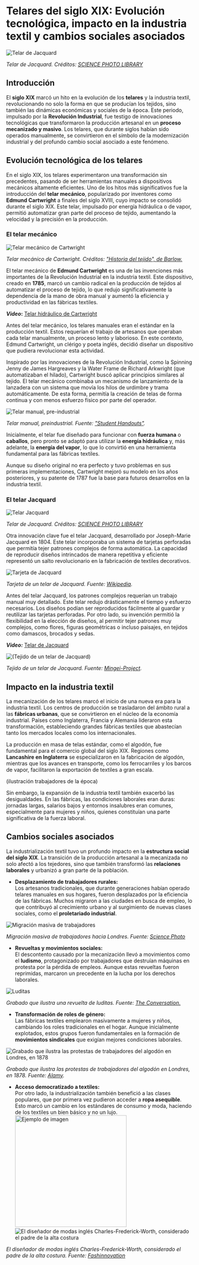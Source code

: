 # Telares del siglo XIX: Evolución tecnológica, impacto en la industria textil y cambios sociales asociados
![Telar de Jacquard](https://media.sciencephoto.com/image/c0107853/800wm/C0107853-Jacquard_loom,_19th_century.jpg)

*Telar de Jacquard. Créditos: [SCIENCE PHOTO LIBRARY](https://www.sciencephoto.com/contributor/spq/)*

## Introducción

El **siglo XIX** marcó un hito en la evolución de los **telares** y la industria textil, revolucionando no solo la
forma en que se producían los tejidos, sino también las dinámicas económicas y sociales de la época. Este periodo, impulsado por la **Revolución Industrial**, fue testigo de innovaciones tecnológicas que transformaron la producción artesanal en un **proceso mecanizado y masivo**. Los telares, que durante siglos habían sido operados manualmente, se convirtieron en el símbolo de la modernización industrial y del profundo cambio social asociado a este fenómeno.

## Evolución tecnológica de los telares

En el siglo XIX, los telares experimentaron una transformación sin precedentes, pasando de ser herramientas manuales a dispositivos mecánicos altamente eficientes. Uno de los hitos más significativos fue la introducción del **telar mecánico**, popularizado por inventores como **Edmund Cartwright** a finales del siglo XVIII, cuyo impacto se consolidó durante el siglo XIX. Este telar, impulsado por energía hidráulica o de vapor, permitió automatizar gran parte del proceso de tejido, aumentando la velocidad y la precisión en la producción.
 
### El telar mecánico

![Telar mecánico de Cartwright](https://c8.alamy.com/comp/G37WA3/cartwrights-power-loom-edmund-cartwrights-steam-powered-loom-of-1785-G37WA3.jpg)

*Telar mecánico de Cartwright. Créditos: ["Historia del tejido", de Barlow.](https://c8.alamy.com/comp/G37WA3/cartwrights-power-loom-edmund-cartwrights-steam-powered-loom-of-1785-G37WA3.jpg)*
  
El telar mecánico de **Edmund Cartwright** es una de las invenciones más importantes de la Revolución Industrial en la industria textil. Este dispositivo, creado en **1785**, marcó un cambio radical en la producción de tejidos al automatizar el proceso de tejido, lo que redujo significativamente la dependencia de la mano de obra manual y aumentó la eficiencia y productividad en las fábricas textiles.

**_Video_:** [Telar hidráulico de Cartwright](https://youtu.be/oMjNQ7yjmII?si=oT49OeZ9LdSZ6XuE)

Antes del telar mecánico, los telares manuales eran el estándar en la producción textil. Estos requerían el trabajo de artesanos que operaban cada telar manualmente, un proceso lento y laborioso. En este contexto, Edmund Cartwright, un clérigo y poeta inglés, decidió diseñar un dispositivo que pudiera revolucionar esta actividad.

Inspirado por las innovaciones de la Revolución Industrial, como la Spinning Jenny de James Hargreaves y la Water Frame de Richard Arkwright (que automatizaban el hilado), Cartwright buscó aplicar principios similares al tejido. El telar mecánico combinaba un mecanismo de lanzamiento de la lanzadera con un sistema que movía los hilos de urdimbre y trama automáticamente. De esta forma, permitía la creación de telas de forma continua y con menos esfuerzo físico por parte del operador.

![Telar manual, pre-industrial](https://i.pinimg.com/736x/af/42/8c/af428c74d76736737854108a0bd008a7.jpg)

*Telar manual, preindustrial. Fuente: ["Student Handouts"](https://studenthandouts.com/world-history/industrial-revolution/pictures/pre-industrial-hand-loom.htm).*

Inicialmente, el telar fue diseñado para funcionar con **fuerza humana** o **caballos**, pero pronto se adaptó para utilizar la **energía hidráulica** y, más adelante, la **energía del vapor**, lo que lo convirtió en una herramienta fundamental para las fábricas textiles.

Aunque su diseño original no era perfecto y tuvo problemas en sus primeras implementaciones, Cartwright mejoró su modelo en los años posteriores, y su patente de 1787 fue la base para futuros desarrollos en la industria textil.

### El telar Jacquard
 
![Telar Jacquard](https://media.sciencephoto.com/image/c0495548/800wm/C0495548-Jacquard_Loom.jpg)

*Telar de Jacquard. Créditos: [SCIENCE PHOTO LIBRARY](https://www.sciencephoto.com/contributor/spq/)*

Otra innovación clave fue el telar Jacquard, desarrollado por Joseph-Marie Jacquard en 1804. Este telar incorporaba un sistema de tarjetas perforadas que permitía tejer patrones complejos de forma automática. La capacidad de reproducir diseños intrincados de manera repetitiva y eficiente representó un salto revolucionario en la fabricación de textiles decorativos.

![Tarjeta de Jacquard](https://upload.wikimedia.org/wikipedia/commons/0/09/Jacquard.loom.cards.jpg)

*Tarjeta de un telar de Jacquard. Fuente: [Wikipedia](https://es.wikipedia.org/wiki/Telar_de_Jacquard).*

Antes del telar Jacquard, los patrones complejos requerían un trabajo manual muy detallado. Este telar redujo drásticamente el tiempo y esfuerzo necesarios. Los diseños podían ser reproducidos fácilmente al guardar y reutilizar las tarjetas perforadas. Por otro lado, su invención permitió la flexibilidad en la elección de diseños, al permitir tejer patrones muy complejos, como flores, figuras geométricas o incluso paisajes, en tejidos como damascos, brocados y sedas.

**_Video:_** [Telar de Jacquard](https://www.youtube.com/watch?v=K6NgMNvK52A)

![(Tejido de un telar de Jacquard)](https://www.mingei-project.eu/wp-content/uploads/2020/04/Silkfabrichds.jpg)

*Tejido de un telar de Jacquard. Fuente: [Mingei-Project](https://www.mingei-project.eu/2020/04/02/the-story-of-jacquard-weaving/).*

## Impacto en la industria textil

La mecanización de los telares marcó el inicio de una nueva era para la industria textil. Los centros de producción se trasladaron del ámbito rural a las **fábricas urbanas**, que se convirtieron en el núcleo de la economía industrial. Países como Inglaterra, Francia y Alemania lideraron esta transformación, estableciendo grandes fábricas textiles que abastecían tanto los mercados locales como los internacionales.

La producción en masa de telas estándar, como el algodón, fue fundamental para el comercio global del siglo XIX. Regiones como **Lancashire en Inglaterra** se especializaron en la fabricación de algodón, mientras que los avances en transporte, como los ferrocarriles y los barcos de vapor, facilitaron la exportación de textiles a gran escala.

(ilustración trabajadores de la época)

Sin embargo, la expansión de la industria textil también exacerbó las desigualdades. En las fábricas, las condiciones laborales eran duras: jornadas largas, salarios bajos y entornos insalubres eran comunes, especialmente para mujeres y niños, quienes constituían una parte significativa de la fuerza laboral.

## Cambios sociales asociados

La industrialización textil tuvo un profundo impacto en la **estructura social del siglo XIX**. La transición de la producción artesanal a la mecanizada no solo afectó a los tejedores, sino que también transformó las **relaciones laborales** y urbanizó a gran parte de la población.


+  **Desplazamiento de trabajadores rurales:**  
    Los artesanos tradicionales, que durante generaciones habían operado telares manuales en sus hogares, fueron desplazados por la eficiencia de las fábricas. Muchos migraron a las ciudades en busca de empleo, lo que contribuyó al crecimiento urbano y al surgimiento de nuevas clases sociales, como el **proletariado industrial**.

![Migración masiva de trabajadores](https://yorkshirebylines.co.uk/wp-content/uploads/2023/12/C19th-Emigrants.jpeg)

*Migración masiva de trabajadores hacia Londres. Fuente: [Science Photo](https://yorkshirebylines.co.uk/society/migrations-19thcentury-britain/)*


+  **Revueltas y movimientos sociales:**  
    El descontento causado por la mecanización llevó a movimientos como el **ludismo**, protagonizado por trabajadores que destruían máquinas en protesta por la pérdida de empleos. Aunque estas revueltas fueron reprimidas, marcaron un precedente en la lucha por los derechos laborales.

![Luditas](https://images.theconversation.com/files/525490/original/file-20230510-25-vvlwmh.jpg?ixlib=rb-4.1.0&q=45&auto=format&w=1000&fit=clip)

*Grabado que ilustra una revuelta de luditas. Fuente: [The Conversation.](https://theconversation.com/whats-a-luddite-an-expert-on-technology-and-society-explains-203653)*


+  **Transformación de roles de género:**  
    Las fábricas textiles emplearon masivamente a mujeres y niños, cambiando los roles tradicionales en el hogar. Aunque inicialmente explotados, estos grupos fueron fundamentales en la formación de **movimientos sindicales** que exigían mejores condiciones laborales.

![Grabado que ilustra las protestas de trabajadores del algodón en Londres, en 1878](https://c7.alamy.com/comp/2H0N6Y4/history-of-england-19th-century-workers-movement-workers-strikes-in-the-district-of-lancashire-the-high-cost-of-basic-necessities-the-lack-of-work-business-problems-and-some-laws-that-affected-the-poorest-classes-were-the-causes-that-provoked-strikes-of-miners-and-workers-during-the-month-of-may-1878-attack-and-burning-of-the-residence-of-colonel-rayusford-jackson-in-wilpshire-the-fire-was-caused-by-cotton-workers-during-the-cotton-riots-engraving-la-ilustracin-espaola-y-americana-1878-2H0N6Y4.jpg)

*Grabado que ilustra las protestas de trabajadores del algodón en Londres, en 1878. Fuente: [Alamy](https://www.alamy.com/history-of-england-19th-century-workers-movement-workers-strikes-in-the-district-of-lancashire-the-high-cost-of-basic-necessities-the-lack-of-work-business-problems-and-some-laws-that-affected-the-poorest-classes-were-the-causes-that-provoked-strikes-of-miners-and-workers-during-the-month-of-may-1878-attack-and-burning-of-the-residence-of-colonel-rayusford-jackson-in-wilpshire-the-fire-was-caused-by-cotton-workers-during-the-cotton-riots-engraving-la-ilustracin-espaola-y-americana-1878-image447936024.html).*


+  **Acceso democratizado a textiles:**  
    Por otro lado, la industrialización también benefició a las clases populares, que por primera vez pudieron acceder a **ropa asequible**. Esto marcó un cambio en los estándares de consumo y moda, haciendo de los textiles un bien básico y no un lujo.
   <img src="https://via.placeholder.com/800](https://fashinnovation.nyc/wp-content/uploads/2022/04/Charles-Frederick-Worth-em-seu-atelier-House-of-Worth-1858-1952-Photo-Researchgate.net_.png" alt="Ejemplo de imagen" width="300">
![El diseñador de modas inglés Charles-Frederick-Worth, considerado el padre de la alta costura](https://fashinnovation.nyc/wp-content/uploads/2022/04/Charles-Frederick-Worth-em-seu-atelier-House-of-Worth-1858-1952-Photo-Researchgate.net_.png)

*El diseñador de modas inglés Charles-Frederick-Worth, considerado el padre de la alta costura. Fuente: [Fashinnovation](https://fashinnovation.nyc/fashinnovation-industrial-revolution-fashion/)*

